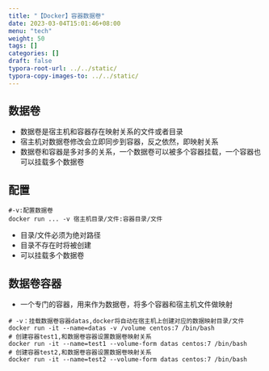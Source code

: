 ```yaml
---
title: "【Docker】容器数据卷"
date: 2023-03-04T15:01:46+08:00
menu: "tech"
weight: 50
tags: []
categories: []
draft: false
typora-root-url: ../../static/
typora-copy-images-to: ../../static/
---
```


## 数据卷

* 数据卷是宿主机和容器存在映射关系的文件或者目录
* 宿主机对数据卷修改会立即同步到容器，反之依然，即映射关系 
* 数据卷和容器是多对多的关系，一个数据卷可以被多个容器挂载，一个容器也可以挂载多个数据卷

## 配置

```shell
#-v:配置数据卷 
docker run ... -v 宿主机目录/文件:容器目录/文件
```

* 目录/文件必须为绝对路径
* 目录不存在时将被创建
* 可以挂载多个数据卷 

## 数据卷容器

* 一个专门的容器，用来作为数据卷，将多个容器和宿主机文件做映射

```shell
# -v：挂载数据卷容器datas,docker将自动在宿主机上创建对应的数据映射目录/文件
docker run -it --name=datas -v /volume centos:7 /bin/bash
# 创建容器test1,和数据卷容器设置数据卷映射关系
docker run -it --name=test1 --volume-form datas centos:7 /bin/bash
# 创建容器test2,和数据卷容器设置数据卷映射关系
docker run -it --name=test2 --volume-form datas centos:7 /bin/bash
```

